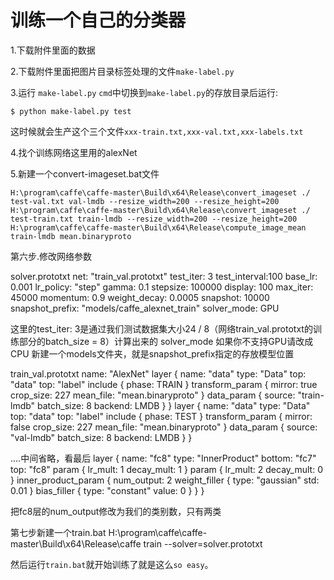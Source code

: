 # 训练一个自己的分类器

1.下载附件里面的数据

2.下载附件里面把图片目录标签处理的文件`make-label.py`

3.运行 `make-label.py`
`cmd`中切换到`make-label.py`的存放目录后运行:
```
$ python make-label.py test
```
这时候就会生产这个三个文件`xxx-train.txt,xxx-val.txt,xxx-labels.txt`

4.找个训练网络这里用的alexNet 

5.新建一个convert-imageset.bat文件
```
H:\program\caffe\caffe-master\Build\x64\Release\convert_imageset ./ test-val.txt val-lmdb --resize_width=200 --resize_height=200
H:\program\caffe\caffe-master\Build\x64\Release\convert_imageset ./ test-train.txt train-lmdb --resize_width=200 --resize_height=200
H:\program\caffe\caffe-master\Build\x64\Release\compute_image_mean train-lmdb mean.binaryproto
```

第六步.修改网络参数

solver.prototxt
net: "train_val.prototxt"
test_iter: 3
test_interval:100
base_lr: 0.001
lr_policy: "step"
gamma: 0.1
stepsize: 100000
display: 100
max_iter: 45000
momentum: 0.9
weight_decay: 0.0005
snapshot: 10000
snapshot_prefix: "models/caffe_alexnet_train"
solver_mode: GPU
 
这里的test_iter: 3是通过我们测试数据集大小24 / 8（网络train_val.prototxt的训练部分的batch_size = 8）计算出来的
solver_mode 如果你不支持GPU请改成CPU
新建一个models文件夹，就是snapshot_prefix指定的存放模型位置
 
train_val.prototxt
name: "AlexNet"
layer {
  name: "data"
  type: "Data"
  top: "data"
  top: "label"
  include {
    phase: TRAIN
  }
  transform_param {
    mirror: true
    crop_size: 227
    mean_file: "mean.binaryproto"
  }
  data_param {
    source: "train-lmdb"
    batch_size: 8
    backend: LMDB
  }
}
layer {
  name: "data"
  type: "Data"
  top: "data"
  top: "label"
  include {
    phase: TEST
  }
  transform_param {
    mirror: false
    crop_size: 227
    mean_file: "mean.binaryproto"
  }
  data_param {
    source: "val-lmdb"
    batch_size: 8
    backend: LMDB
  }
}

....中间省略，看最后
layer {
  name: "fc8"
  type: "InnerProduct"
  bottom: "fc7"
  top: "fc8"
  param {
    lr_mult: 1
    decay_mult: 1
  }
  param {
    lr_mult: 2
    decay_mult: 0
  }
  inner_product_param {
    num_output: 2
    weight_filler {
      type: "gaussian"
      std: 0.01
    }
    bias_filler {
      type: "constant"
      value: 0
    }
  }
}

把fc8层的num_output修改为我们的类别数，只有两类

第七步新建一个train.bat
H:\program\caffe\caffe-master\Build\x64\Release\caffe train --solver=solver.prototxt


然后运行`train.bat`就开始训练了就是这么`so easy`。

